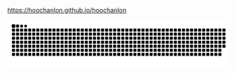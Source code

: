 https://hoochanlon.github.io/hoochanlon

![ ](https://raw.githubusercontent.com/hoochanlon/hoochanlon/master/assets/github-contribution-grid-snake.svg)

